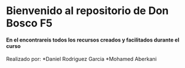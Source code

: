 # Bienvenido al repositorio de Don Bosco F5

#### En el encontrareis todos los recursos creados y facilitados durante el curso

Realizado por:
*Daniel Rodriguez Garcia
*Mohamed Aberkani
